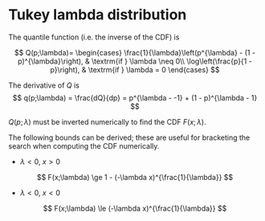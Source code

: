Tukey lambda distribution
=========================

The quantile function (i.e. the inverse of the CDF) is

$$
Q(p;\lambda)= 
  \begin{cases}
    \frac{1}{\lambda}\left(p^{\lambda} - (1 - p)^{\lambda}\right),  & \textrm{if } \lambda \neq 0\\
    \log\left(\frac{p}{1 - p}\right),                               & \textrm{if } \lambda = 0
  \end{cases}
$$

The derivative of $Q$ is
$$
q(p;\lambda) = \frac{dQ}{dp} = p^{\lambda - -1} + (1 - p)^{\lambda - 1}
$$

$Q(p;\lambda)$ must be inverted numerically to find the CDF $F(x; \lambda)$.

The following bounds can be derived; these are useful for bracketing the search
when computing the CDF numerically.

* $\lambda < 0$, $x > 0$

$$
    F(x;\lambda) \ge 1 - (-\lambda x)^{\frac{1}{\lambda}}
$$

* $\lambda < 0$, $x < 0$

$$
    F(x;\lambda) \le (-\lambda x)^{\frac{1}{\lambda}}
$$
